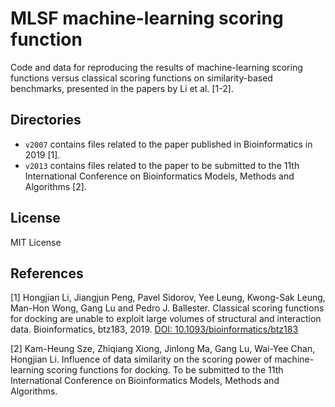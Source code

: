 # MLSF machine-learning scoring function
Code and data for reproducing the results of machine-learning scoring functions versus classical scoring functions on similarity-based benchmarks, presented in the papers by Li et al. [1-2].

## Directories
* `v2007` contains files related to the paper published in Bioinformatics in 2019 [1].
* `v2013` contains files related to the paper to be submitted to the 11th International Conference on Bioinformatics Models, Methods and Algorithms [2].

## License
MIT License

## References
[1] Hongjian Li, Jiangjun Peng, Pavel Sidorov, Yee Leung, Kwong-Sak Leung, Man-Hon Wong, Gang Lu and Pedro J. Ballester. Classical scoring functions for docking are unable to exploit large volumes of structural and interaction data. Bioinformatics, btz183, 2019. [DOI: 10.1093/bioinformatics/btz183]

[2] Kam-Heung Sze, Zhiqiang Xiong, Jinlong Ma, Gang Lu, Wai-Yee Chan, Hongjian Li. Influence of data similarity on the scoring power of machine-learning scoring functions for docking. To be submitted to the 11th International Conference on Bioinformatics Models, Methods and Algorithms.

[DOI: 10.1093/bioinformatics/btz183]: https://doi.org/10.1093/bioinformatics/btz183

